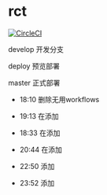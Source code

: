 # rct

[![CircleCI](https://circleci.com/gh/xz8la8/rct-web/tree/master.svg?style=svg)](https://circleci.com/gh/xz8la8/rct-web/tree/master)

develop 开发分支

deploy 预览部署

master 正式部署

- 18:10 删除无用workflows

- 19:13 在添加

- 18:33 在添加

- 20:44 在添加

- 22:50 添加

- 23:52 添加